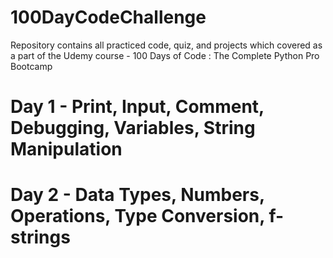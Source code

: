 # 100DayCodeChallenge
Repository contains all practiced code, quiz, and projects which covered as a part of the Udemy course - 100 Days of Code : The Complete Python Pro Bootcamp

# Day 1 - Print, Input, Comment, Debugging, Variables, String Manipulation

# Day 2 - Data Types, Numbers, Operations, Type Conversion, f-strings
